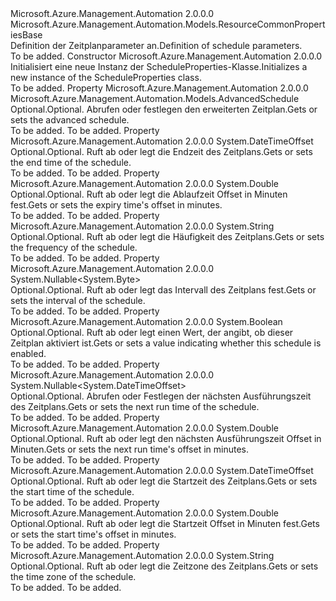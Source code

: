 <Type Name="ScheduleProperties" FullName="Microsoft.Azure.Management.Automation.Models.ScheduleProperties">
  <TypeSignature Language="C#" Value="public class ScheduleProperties : Microsoft.Azure.Management.Automation.Models.ResourceCommonPropertiesBase" />
  <TypeSignature Language="ILAsm" Value=".class public auto ansi beforefieldinit ScheduleProperties extends Microsoft.Azure.Management.Automation.Models.ResourceCommonPropertiesBase" />
  <TypeSignature Language="DocId" Value="T:Microsoft.Azure.Management.Automation.Models.ScheduleProperties" />
  <TypeSignature Language="VB.NET" Value="Public Class ScheduleProperties&#xA;Inherits ResourceCommonPropertiesBase" />
  <TypeSignature Language="F#" Value="type ScheduleProperties = class&#xA;    inherit ResourceCommonPropertiesBase" />
  <AssemblyInfo>
    <AssemblyName>Microsoft.Azure.Management.Automation</AssemblyName>
    <AssemblyVersion>2.0.0.0</AssemblyVersion>
  </AssemblyInfo>
  <Base>
    <BaseTypeName>Microsoft.Azure.Management.Automation.Models.ResourceCommonPropertiesBase</BaseTypeName>
  </Base>
  <Interfaces />
  <Docs>
    <summary>
            <span data-ttu-id="c5a5d-101">Definition der Zeitplanparameter an.</span><span class="sxs-lookup"><span data-stu-id="c5a5d-101">Definition of schedule parameters.</span></span>
            </summary>
    <remarks>To be added.</remarks>
  </Docs>
  <Members>
    <Member MemberName=".ctor">
      <MemberSignature Language="C#" Value="public ScheduleProperties ();" />
      <MemberSignature Language="ILAsm" Value=".method public hidebysig specialname rtspecialname instance void .ctor() cil managed" />
      <MemberSignature Language="DocId" Value="M:Microsoft.Azure.Management.Automation.Models.ScheduleProperties.#ctor" />
      <MemberSignature Language="VB.NET" Value="Public Sub New ()" />
      <MemberType>Constructor</MemberType>
      <AssemblyInfo>
        <AssemblyName>Microsoft.Azure.Management.Automation</AssemblyName>
        <AssemblyVersion>2.0.0.0</AssemblyVersion>
      </AssemblyInfo>
      <Parameters />
      <Docs>
        <summary>
            <span data-ttu-id="c5a5d-102">Initialisiert eine neue Instanz der ScheduleProperties-Klasse.</span><span class="sxs-lookup"><span data-stu-id="c5a5d-102">Initializes a new instance of the ScheduleProperties class.</span></span>
            </summary>
        <remarks>To be added.</remarks>
      </Docs>
    </Member>
    <Member MemberName="AdvancedSchedule">
      <MemberSignature Language="C#" Value="public Microsoft.Azure.Management.Automation.Models.AdvancedSchedule AdvancedSchedule { get; set; }" />
      <MemberSignature Language="ILAsm" Value=".property instance class Microsoft.Azure.Management.Automation.Models.AdvancedSchedule AdvancedSchedule" />
      <MemberSignature Language="DocId" Value="P:Microsoft.Azure.Management.Automation.Models.ScheduleProperties.AdvancedSchedule" />
      <MemberSignature Language="VB.NET" Value="Public Property AdvancedSchedule As AdvancedSchedule" />
      <MemberSignature Language="F#" Value="member this.AdvancedSchedule : Microsoft.Azure.Management.Automation.Models.AdvancedSchedule with get, set" Usage="Microsoft.Azure.Management.Automation.Models.ScheduleProperties.AdvancedSchedule" />
      <MemberType>Property</MemberType>
      <AssemblyInfo>
        <AssemblyName>Microsoft.Azure.Management.Automation</AssemblyName>
        <AssemblyVersion>2.0.0.0</AssemblyVersion>
      </AssemblyInfo>
      <ReturnValue>
        <ReturnType>Microsoft.Azure.Management.Automation.Models.AdvancedSchedule</ReturnType>
      </ReturnValue>
      <Docs>
        <summary>
            <span data-ttu-id="c5a5d-103">Optional.</span><span class="sxs-lookup"><span data-stu-id="c5a5d-103">Optional.</span></span> <span data-ttu-id="c5a5d-104">Abrufen oder festlegen den erweiterten Zeitplan.</span><span class="sxs-lookup"><span data-stu-id="c5a5d-104">Gets or sets the advanced schedule.</span></span>
            </summary>
        <value>To be added.</value>
        <remarks>To be added.</remarks>
      </Docs>
    </Member>
    <Member MemberName="ExpiryTime">
      <MemberSignature Language="C#" Value="public DateTimeOffset ExpiryTime { get; set; }" />
      <MemberSignature Language="ILAsm" Value=".property instance valuetype System.DateTimeOffset ExpiryTime" />
      <MemberSignature Language="DocId" Value="P:Microsoft.Azure.Management.Automation.Models.ScheduleProperties.ExpiryTime" />
      <MemberSignature Language="VB.NET" Value="Public Property ExpiryTime As DateTimeOffset" />
      <MemberSignature Language="F#" Value="member this.ExpiryTime : DateTimeOffset with get, set" Usage="Microsoft.Azure.Management.Automation.Models.ScheduleProperties.ExpiryTime" />
      <MemberType>Property</MemberType>
      <AssemblyInfo>
        <AssemblyName>Microsoft.Azure.Management.Automation</AssemblyName>
        <AssemblyVersion>2.0.0.0</AssemblyVersion>
      </AssemblyInfo>
      <ReturnValue>
        <ReturnType>System.DateTimeOffset</ReturnType>
      </ReturnValue>
      <Docs>
        <summary>
            <span data-ttu-id="c5a5d-105">Optional.</span><span class="sxs-lookup"><span data-stu-id="c5a5d-105">Optional.</span></span> <span data-ttu-id="c5a5d-106">Ruft ab oder legt die Endzeit des Zeitplans.</span><span class="sxs-lookup"><span data-stu-id="c5a5d-106">Gets or sets the end time of the schedule.</span></span>
            </summary>
        <value>To be added.</value>
        <remarks>To be added.</remarks>
      </Docs>
    </Member>
    <Member MemberName="ExpiryTimeOffsetMinutes">
      <MemberSignature Language="C#" Value="public double ExpiryTimeOffsetMinutes { get; set; }" />
      <MemberSignature Language="ILAsm" Value=".property instance float64 ExpiryTimeOffsetMinutes" />
      <MemberSignature Language="DocId" Value="P:Microsoft.Azure.Management.Automation.Models.ScheduleProperties.ExpiryTimeOffsetMinutes" />
      <MemberSignature Language="VB.NET" Value="Public Property ExpiryTimeOffsetMinutes As Double" />
      <MemberSignature Language="F#" Value="member this.ExpiryTimeOffsetMinutes : double with get, set" Usage="Microsoft.Azure.Management.Automation.Models.ScheduleProperties.ExpiryTimeOffsetMinutes" />
      <MemberType>Property</MemberType>
      <AssemblyInfo>
        <AssemblyName>Microsoft.Azure.Management.Automation</AssemblyName>
        <AssemblyVersion>2.0.0.0</AssemblyVersion>
      </AssemblyInfo>
      <ReturnValue>
        <ReturnType>System.Double</ReturnType>
      </ReturnValue>
      <Docs>
        <summary>
            <span data-ttu-id="c5a5d-107">Optional.</span><span class="sxs-lookup"><span data-stu-id="c5a5d-107">Optional.</span></span> <span data-ttu-id="c5a5d-108">Ruft ab oder legt die Ablaufzeit Offset in Minuten fest.</span><span class="sxs-lookup"><span data-stu-id="c5a5d-108">Gets or sets the expiry time's offset in minutes.</span></span>
            </summary>
        <value>To be added.</value>
        <remarks>To be added.</remarks>
      </Docs>
    </Member>
    <Member MemberName="Frequency">
      <MemberSignature Language="C#" Value="public string Frequency { get; set; }" />
      <MemberSignature Language="ILAsm" Value=".property instance string Frequency" />
      <MemberSignature Language="DocId" Value="P:Microsoft.Azure.Management.Automation.Models.ScheduleProperties.Frequency" />
      <MemberSignature Language="VB.NET" Value="Public Property Frequency As String" />
      <MemberSignature Language="F#" Value="member this.Frequency : string with get, set" Usage="Microsoft.Azure.Management.Automation.Models.ScheduleProperties.Frequency" />
      <MemberType>Property</MemberType>
      <AssemblyInfo>
        <AssemblyName>Microsoft.Azure.Management.Automation</AssemblyName>
        <AssemblyVersion>2.0.0.0</AssemblyVersion>
      </AssemblyInfo>
      <ReturnValue>
        <ReturnType>System.String</ReturnType>
      </ReturnValue>
      <Docs>
        <summary>
            <span data-ttu-id="c5a5d-109">Optional.</span><span class="sxs-lookup"><span data-stu-id="c5a5d-109">Optional.</span></span> <span data-ttu-id="c5a5d-110">Ruft ab oder legt die Häufigkeit des Zeitplans.</span><span class="sxs-lookup"><span data-stu-id="c5a5d-110">Gets or sets the frequency of the schedule.</span></span>
            </summary>
        <value>To be added.</value>
        <remarks>To be added.</remarks>
      </Docs>
    </Member>
    <Member MemberName="Interval">
      <MemberSignature Language="C#" Value="public Nullable&lt;byte&gt; Interval { get; set; }" />
      <MemberSignature Language="ILAsm" Value=".property instance valuetype System.Nullable`1&lt;unsigned int8&gt; Interval" />
      <MemberSignature Language="DocId" Value="P:Microsoft.Azure.Management.Automation.Models.ScheduleProperties.Interval" />
      <MemberSignature Language="VB.NET" Value="Public Property Interval As Nullable(Of Byte)" />
      <MemberSignature Language="F#" Value="member this.Interval : Nullable&lt;byte&gt; with get, set" Usage="Microsoft.Azure.Management.Automation.Models.ScheduleProperties.Interval" />
      <MemberType>Property</MemberType>
      <AssemblyInfo>
        <AssemblyName>Microsoft.Azure.Management.Automation</AssemblyName>
        <AssemblyVersion>2.0.0.0</AssemblyVersion>
      </AssemblyInfo>
      <ReturnValue>
        <ReturnType>System.Nullable&lt;System.Byte&gt;</ReturnType>
      </ReturnValue>
      <Docs>
        <summary>
            <span data-ttu-id="c5a5d-111">Optional.</span><span class="sxs-lookup"><span data-stu-id="c5a5d-111">Optional.</span></span> <span data-ttu-id="c5a5d-112">Ruft ab oder legt das Intervall des Zeitplans fest.</span><span class="sxs-lookup"><span data-stu-id="c5a5d-112">Gets or sets the interval of the schedule.</span></span>
            </summary>
        <value>To be added.</value>
        <remarks>To be added.</remarks>
      </Docs>
    </Member>
    <Member MemberName="IsEnabled">
      <MemberSignature Language="C#" Value="public bool IsEnabled { get; set; }" />
      <MemberSignature Language="ILAsm" Value=".property instance bool IsEnabled" />
      <MemberSignature Language="DocId" Value="P:Microsoft.Azure.Management.Automation.Models.ScheduleProperties.IsEnabled" />
      <MemberSignature Language="VB.NET" Value="Public Property IsEnabled As Boolean" />
      <MemberSignature Language="F#" Value="member this.IsEnabled : bool with get, set" Usage="Microsoft.Azure.Management.Automation.Models.ScheduleProperties.IsEnabled" />
      <MemberType>Property</MemberType>
      <AssemblyInfo>
        <AssemblyName>Microsoft.Azure.Management.Automation</AssemblyName>
        <AssemblyVersion>2.0.0.0</AssemblyVersion>
      </AssemblyInfo>
      <ReturnValue>
        <ReturnType>System.Boolean</ReturnType>
      </ReturnValue>
      <Docs>
        <summary>
            <span data-ttu-id="c5a5d-113">Optional.</span><span class="sxs-lookup"><span data-stu-id="c5a5d-113">Optional.</span></span> <span data-ttu-id="c5a5d-114">Ruft ab oder legt einen Wert, der angibt, ob dieser Zeitplan aktiviert ist.</span><span class="sxs-lookup"><span data-stu-id="c5a5d-114">Gets or sets a value indicating whether this schedule is enabled.</span></span>
            </summary>
        <value>To be added.</value>
        <remarks>To be added.</remarks>
      </Docs>
    </Member>
    <Member MemberName="NextRun">
      <MemberSignature Language="C#" Value="public Nullable&lt;DateTimeOffset&gt; NextRun { get; set; }" />
      <MemberSignature Language="ILAsm" Value=".property instance valuetype System.Nullable`1&lt;valuetype System.DateTimeOffset&gt; NextRun" />
      <MemberSignature Language="DocId" Value="P:Microsoft.Azure.Management.Automation.Models.ScheduleProperties.NextRun" />
      <MemberSignature Language="VB.NET" Value="Public Property NextRun As Nullable(Of DateTimeOffset)" />
      <MemberSignature Language="F#" Value="member this.NextRun : Nullable&lt;DateTimeOffset&gt; with get, set" Usage="Microsoft.Azure.Management.Automation.Models.ScheduleProperties.NextRun" />
      <MemberType>Property</MemberType>
      <AssemblyInfo>
        <AssemblyName>Microsoft.Azure.Management.Automation</AssemblyName>
        <AssemblyVersion>2.0.0.0</AssemblyVersion>
      </AssemblyInfo>
      <ReturnValue>
        <ReturnType>System.Nullable&lt;System.DateTimeOffset&gt;</ReturnType>
      </ReturnValue>
      <Docs>
        <summary>
            <span data-ttu-id="c5a5d-115">Optional.</span><span class="sxs-lookup"><span data-stu-id="c5a5d-115">Optional.</span></span> <span data-ttu-id="c5a5d-116">Abrufen oder Festlegen der nächsten Ausführungszeit des Zeitplans.</span><span class="sxs-lookup"><span data-stu-id="c5a5d-116">Gets or sets the next run time of the schedule.</span></span>
            </summary>
        <value>To be added.</value>
        <remarks>To be added.</remarks>
      </Docs>
    </Member>
    <Member MemberName="NextRunOffsetMinutes">
      <MemberSignature Language="C#" Value="public double NextRunOffsetMinutes { get; set; }" />
      <MemberSignature Language="ILAsm" Value=".property instance float64 NextRunOffsetMinutes" />
      <MemberSignature Language="DocId" Value="P:Microsoft.Azure.Management.Automation.Models.ScheduleProperties.NextRunOffsetMinutes" />
      <MemberSignature Language="VB.NET" Value="Public Property NextRunOffsetMinutes As Double" />
      <MemberSignature Language="F#" Value="member this.NextRunOffsetMinutes : double with get, set" Usage="Microsoft.Azure.Management.Automation.Models.ScheduleProperties.NextRunOffsetMinutes" />
      <MemberType>Property</MemberType>
      <AssemblyInfo>
        <AssemblyName>Microsoft.Azure.Management.Automation</AssemblyName>
        <AssemblyVersion>2.0.0.0</AssemblyVersion>
      </AssemblyInfo>
      <ReturnValue>
        <ReturnType>System.Double</ReturnType>
      </ReturnValue>
      <Docs>
        <summary>
            <span data-ttu-id="c5a5d-117">Optional.</span><span class="sxs-lookup"><span data-stu-id="c5a5d-117">Optional.</span></span> <span data-ttu-id="c5a5d-118">Ruft ab oder legt den nächsten Ausführungszeit Offset in Minuten.</span><span class="sxs-lookup"><span data-stu-id="c5a5d-118">Gets or sets the next run time's offset in minutes.</span></span>
            </summary>
        <value>To be added.</value>
        <remarks>To be added.</remarks>
      </Docs>
    </Member>
    <Member MemberName="StartTime">
      <MemberSignature Language="C#" Value="public DateTimeOffset StartTime { get; set; }" />
      <MemberSignature Language="ILAsm" Value=".property instance valuetype System.DateTimeOffset StartTime" />
      <MemberSignature Language="DocId" Value="P:Microsoft.Azure.Management.Automation.Models.ScheduleProperties.StartTime" />
      <MemberSignature Language="VB.NET" Value="Public Property StartTime As DateTimeOffset" />
      <MemberSignature Language="F#" Value="member this.StartTime : DateTimeOffset with get, set" Usage="Microsoft.Azure.Management.Automation.Models.ScheduleProperties.StartTime" />
      <MemberType>Property</MemberType>
      <AssemblyInfo>
        <AssemblyName>Microsoft.Azure.Management.Automation</AssemblyName>
        <AssemblyVersion>2.0.0.0</AssemblyVersion>
      </AssemblyInfo>
      <ReturnValue>
        <ReturnType>System.DateTimeOffset</ReturnType>
      </ReturnValue>
      <Docs>
        <summary>
            <span data-ttu-id="c5a5d-119">Optional.</span><span class="sxs-lookup"><span data-stu-id="c5a5d-119">Optional.</span></span> <span data-ttu-id="c5a5d-120">Ruft ab oder legt die Startzeit des Zeitplans.</span><span class="sxs-lookup"><span data-stu-id="c5a5d-120">Gets or sets the start time of the schedule.</span></span>
            </summary>
        <value>To be added.</value>
        <remarks>To be added.</remarks>
      </Docs>
    </Member>
    <Member MemberName="StartTimeOffsetMinutes">
      <MemberSignature Language="C#" Value="public double StartTimeOffsetMinutes { get; set; }" />
      <MemberSignature Language="ILAsm" Value=".property instance float64 StartTimeOffsetMinutes" />
      <MemberSignature Language="DocId" Value="P:Microsoft.Azure.Management.Automation.Models.ScheduleProperties.StartTimeOffsetMinutes" />
      <MemberSignature Language="VB.NET" Value="Public Property StartTimeOffsetMinutes As Double" />
      <MemberSignature Language="F#" Value="member this.StartTimeOffsetMinutes : double with get, set" Usage="Microsoft.Azure.Management.Automation.Models.ScheduleProperties.StartTimeOffsetMinutes" />
      <MemberType>Property</MemberType>
      <AssemblyInfo>
        <AssemblyName>Microsoft.Azure.Management.Automation</AssemblyName>
        <AssemblyVersion>2.0.0.0</AssemblyVersion>
      </AssemblyInfo>
      <ReturnValue>
        <ReturnType>System.Double</ReturnType>
      </ReturnValue>
      <Docs>
        <summary>
            <span data-ttu-id="c5a5d-121">Optional.</span><span class="sxs-lookup"><span data-stu-id="c5a5d-121">Optional.</span></span> <span data-ttu-id="c5a5d-122">Ruft ab oder legt die Startzeit Offset in Minuten fest.</span><span class="sxs-lookup"><span data-stu-id="c5a5d-122">Gets or sets the start time's offset in minutes.</span></span>
            </summary>
        <value>To be added.</value>
        <remarks>To be added.</remarks>
      </Docs>
    </Member>
    <Member MemberName="TimeZone">
      <MemberSignature Language="C#" Value="public string TimeZone { get; set; }" />
      <MemberSignature Language="ILAsm" Value=".property instance string TimeZone" />
      <MemberSignature Language="DocId" Value="P:Microsoft.Azure.Management.Automation.Models.ScheduleProperties.TimeZone" />
      <MemberSignature Language="VB.NET" Value="Public Property TimeZone As String" />
      <MemberSignature Language="F#" Value="member this.TimeZone : string with get, set" Usage="Microsoft.Azure.Management.Automation.Models.ScheduleProperties.TimeZone" />
      <MemberType>Property</MemberType>
      <AssemblyInfo>
        <AssemblyName>Microsoft.Azure.Management.Automation</AssemblyName>
        <AssemblyVersion>2.0.0.0</AssemblyVersion>
      </AssemblyInfo>
      <ReturnValue>
        <ReturnType>System.String</ReturnType>
      </ReturnValue>
      <Docs>
        <summary>
            <span data-ttu-id="c5a5d-123">Optional.</span><span class="sxs-lookup"><span data-stu-id="c5a5d-123">Optional.</span></span> <span data-ttu-id="c5a5d-124">Ruft ab oder legt die Zeitzone des Zeitplans.</span><span class="sxs-lookup"><span data-stu-id="c5a5d-124">Gets or sets the time zone of the schedule.</span></span>
            </summary>
        <value>To be added.</value>
        <remarks>To be added.</remarks>
      </Docs>
    </Member>
  </Members>
</Type>